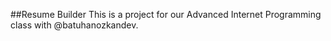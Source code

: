 ##Resume Builder
This is a project for our Advanced Internet Programming class with @batuhanozkandev.
